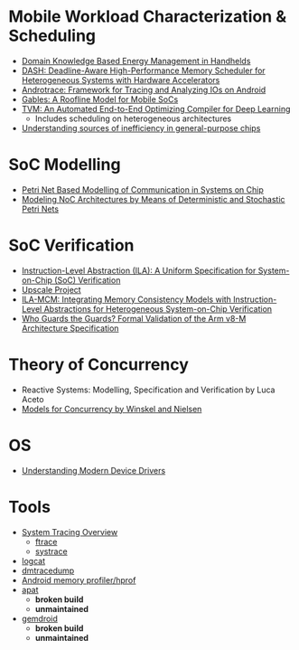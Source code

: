 # Mobile Workload Characterization & Scheduling
- [Domain Knowledge Based Energy Management in Handhelds](http://www.cse.psu.edu/hpcl/docs/2015_HPCA_Nachi.pdf)
- [DASH: Deadline-Aware High-Performance Memory Scheduler for Heterogeneous Systems with Hardware Accelerators](https://dl.acm.org/doi/10.1145/2847255)
- [Androtrace: Framework for Tracing and Analyzing IOs on Android](http://esos.hanyang.ac.kr/files/publication/conferences/international/androtrace.pdf)
- [Gables: A Roofline Model for Mobile SoCs](https://research.cs.wisc.edu/multifacet/papers/hpca19_gables.pdf)
- [TVM: An Automated End-to-End Optimizing Compiler for Deep Learning](https://www.usenix.org/conference/osdi18/presentation/chen)
  - Includes scheduling on heterogeneous architectures
- [Understanding sources of inefficiency in general-purpose chips](https://dl.acm.org/doi/10.1145/1815961.1815968)

# SoC Modelling
- [Petri Net Based Modelling of Communication in Systems on Chip](https://www.researchgate.net/publication/221786801_Petri_Net_Based_Modelling_of_Communication_in_Systems_on_Chip)
- [Modeling NoC Architectures by Means of Deterministic and Stochastic Petri Nets](https://link.springer.com/chapter/10.1007/11512622_40)

# SoC Verification
- [Instruction-Level Abstraction (ILA): A Uniform Specification
for System-on-Chip (SoC) Verification](https://bo-yuan-huang.github.io/ILAng-Doc/todaes18.pdf)
- [Upscale Project](https://upscale.stanford.edu/)
- [ILA-MCM: Integrating Memory Consistency Models with Instruction-Level Abstractions for Heterogeneous System-on-Chip Verification](https://www.cs.utexas.edu/users/hunt/FMCAD/FMCAD18/papers/paper53.pdf)
- [Who Guards the Guards? Formal Validation of the Arm v8-M Architecture Specification](https://alastairreid.github.io/papers/oopsla2017-whoguardstheguards.pdf)

# Theory of Concurrency
- Reactive Systems: Modelling, Specification and Verification by Luca Aceto
- [Models for Concurrency by Winskel and Nielsen](https://www.irif.fr/~mellies/mpri/mpri-ens/articles/winskel-nielsen-models-for-concurrency.pdf)

# OS
- [Understanding Modern Device Drivers](http://pages.cs.wisc.edu/~swift/papers/asplos12_drivers.pdf)

# Tools
- [System Tracing Overview](https://developer.android.com/topic/performance/tracing/)
  - [ftrace](https://source.android.com/devices/tech/debug/ftrace)
  - [systrace](https://source.android.com/devices/tech/debug/systrace.html)
- [logcat](https://developer.android.com/studio/command-line/logcat)
- [dmtracedump](https://developer.android.com/studio/command-line/dmtracedump)
- [Android memory profiler/hprof](https://developer.android.com/studio/profile/memory-profiler)
- [apat](https://github.com/madvay/android-analysis-tools)
  - **broken build**
  - **unmaintained**
- [gemdroid](https://gemdroid.github.io/)
  - **broken build**
  - **unmaintained**
